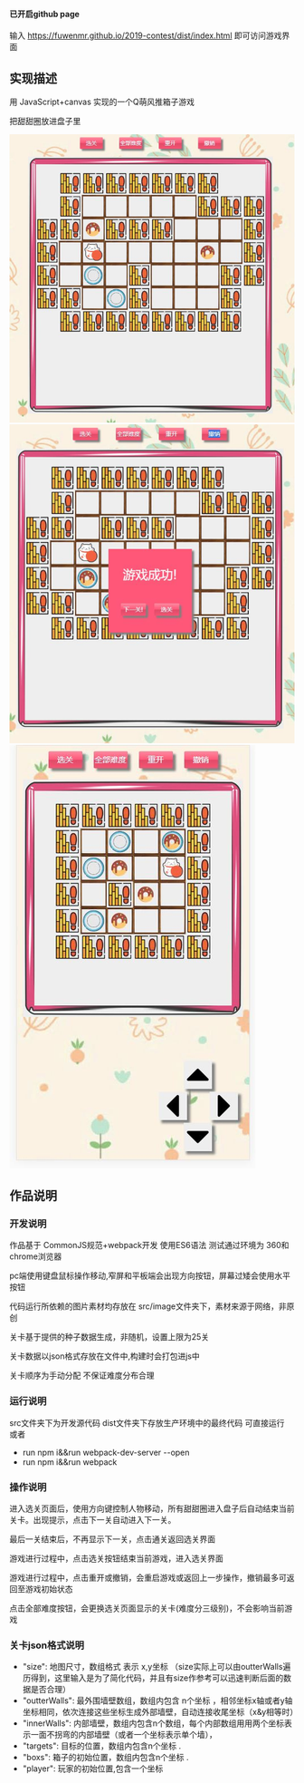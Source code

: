 
#### 已开启github page

输入 https://fuwenmr.github.io/2019-contest/dist/index.html 即可访问游戏界面

## 实现描述

用 JavaScript+canvas 实现的一个Q萌风推箱子游戏

把甜甜圈放进盘子里

![](https://raw.githubusercontent.com/fuWenMr/2019-contest/master/show/pc1.jpg)
![](https://github.com/fuWenMr/2019-contest/blob/master/show/pc2.jpg)
![](https://github.com/fuWenMr/2019-contest/blob/master/show/phone1.jpg)



## 作品说明

### 开发说明

作品基于 CommonJS规范+webpack开发 使用ES6语法 测试通过环境为 360和chrome浏览器

pc端使用键盘鼠标操作移动,窄屏和平板端会出现方向按钮，屏幕过矮会使用水平按钮

代码运行所依赖的图片素材均存放在 src/image文件夹下，素材来源于网络，非原创

关卡基于提供的种子数据生成，非随机，设置上限为25关

关卡数据以json格式存放在文件中,构建时会打包进js中

关卡顺序为手动分配  不保证难度分布合理


### 运行说明

src文件夹下为开发源代码   dist文件夹下存放生产环境中的最终代码 可直接运行
或者 
- run npm i&&run webpack-dev-server --open
- run npm i&&run webpack
### 操作说明

进入选关页面后，使用方向键控制人物移动，所有甜甜圈进入盘子后自动结束当前关卡。出现提示，点击下一关自动进入下一关。

最后一关结束后，不再显示下一关，点击通关返回选关界面

游戏进行过程中，点击选关按钮结束当前游戏，进入选关界面

游戏进行过程中，点击重开或撤销，会重启游戏或返回上一步操作，撤销最多可返回至游戏初始状态

点击全部难度按钮，会更换选关页面显示的关卡(难度分三级别)，不会影响当前游戏

### 关卡json格式说明

- "size": 地图尺寸，数组格式 表示 x,y坐标 （size实际上可以由outterWalls遍历得到，这里输入是为了简化代码，并且有size作参考可以迅速判断后面的数据是否合理）
- "outterWalls": 最外围墙壁数组，数组内包含 n个坐标 ，相邻坐标x轴或者y轴坐标相同，依次连接这些坐标生成外部墙壁，自动连接收尾坐标（x&y相等时）
- "innerWalls":	内部墙壁，数组内包含n个数组，每个内部数组用用两个坐标表示一面不拐弯的内部墙壁（或者一个坐标表示单个墙），
- "targets":	目标的位置，数组内包含n个坐标 .
- "boxs":		箱子的初始位置，数组内包含n个坐标 .
- "player":		玩家的初始位置,包含一个坐标





